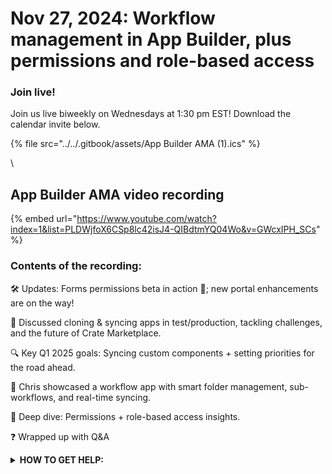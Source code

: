 # Nov 27, 2024: Workflow management in App Builder, plus permissions and role-based access

### **Join live!**

Join us live biweekly on Wednesdays at 1:30 pm EST! Download the calendar invite below.

{% file src="../../.gitbook/assets/App Builder AMA (1).ics" %}

\


## App Builder AMA video recording

{% embed url="https://www.youtube.com/watch?index=1&list=PLDWjfoX6CSp8lc42isJ4-QIBdtmYQ04Wo&v=GWcxIPH_SCs" %}

### Contents of the recording:

🛠️ Updates: Forms permissions beta in action 🚀; new portal enhancements are on the way!&#x20;

🔄 Discussed cloning & syncing apps in test/production, tackling challenges, and the future of Crate Marketplace.&#x20;

🔍 Key Q1 2025 goals: Syncing custom components + setting priorities for the road ahead.&#x20;

📂 Chris showcased a workflow app with smart folder management, sub-workflows, and real-time syncing.&#x20;

🔑 Deep dive: Permissions + role-based access insights.&#x20;

❓ Wrapped up with Q\&A



<details>

<summary><strong>HOW TO GET HELP:</strong></summary>

* 💬 Chat (Discord): [https://discord.gg/rewst​​ ](https://discord.gg/rewst%E2%80%8B%E2%80%8B)
  * Private #\{{ msp \}} channel
  * \#the-kewp
* 🎫 Submit Tickets to: the\_roc@rewst.io
* 📝 Feature Request + Integration Requests: [https://rewst.canny.io/](https://rewst.canny.io/)

**CLUCK UNIVERSITY – REWST TRAINING:**&#x20;

* 👨‍🏫 Live Instructor-Led Training: [https://calendly.com/cluck-u/](https://calendly.com/cluck-u/)
* 🏁 Rewst Foundations Training: [https://docs.rewst.help/cluck-university/rewst-foundations-10x](https://docs.rewst.help/cluck-university/rewst-foundations-10x)
* ▶️ On-demand Videos: [https://docs.rewst.help/cluck-university/rewst-foundations-10x](https://docs.rewst.help/cluck-university/rewst-foundations-10x)

**DOCS:**&#x20;

* 🥚 Rewst Docs: [https://docs.rewst.help ](https://docs.rewst.help)
* ⛩️ Jinja Docs: [https://jinja.palletsprojects.com/](https://jinja.palletsprojects.com/)
* ⛏️ App Builder Docs: [https://docs.rewst.help/documentation/app-builder](https://docs.rewst.help/documentation/app-builder)

**KEY LINKS:**&#x20;

* 📝 Feature Request + Integration Requests: [https://rewst.canny.io/](https://rewst.canny.io/)

</details>
